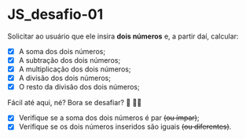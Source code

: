 # JS_desafio-01

Solicitar ao usuário que ele insira **dois números** e, a partir daí, calcular:

- [x]  A soma dos dois números;
- [x]  A subtração dos dois números;
- [x]  A multiplicação dos dois números;
- [x]  A divisão dos dois números;
- [x]  O resto da divisão dos dois números;

Fácil até aqui, né? Bora se desafiar? 👀 🧑‍🚀

- [x]  Verifique se a soma dos dois números é par ~~(ou ímpar)~~;
- [x]  Verifique se os dois números inseridos são iguais ~~(ou diferentes)~~.
